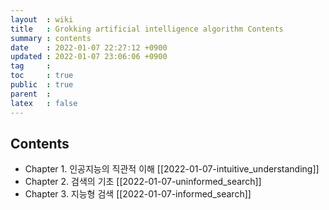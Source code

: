 ```yaml
---
layout  : wiki
title   : Grokking artificial intelligence algorithm Contents 
summary : contents
date    : 2022-01-07 22:27:12 +0900
updated : 2022-01-07 23:06:06 +0900
tag     : 
toc     : true
public  : true
parent  : 
latex   : false
---
```


## Contents
  * Chapter 1. 인공지능의 직관적 이해 [[2022-01-07-intuitive_understanding]]
  * Chapter 2. 검색의 기초 [[2022-01-07-uninformed_search]]
  * Chapter 3. 지능형 검색 [[2022-01-07-informed_search]]
